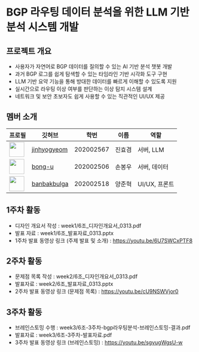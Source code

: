 # BGP 라우팅 데이터 분석을 위한 LLM 기반 분석 시스템 개발

## 프로젝트 개요
- 사용자가 자연어로 BGP 데이터를 질의할 수 있는 AI 기반 분석 챗봇 개발
- 과거 BGP 로그를 쉽게 탐색할 수 있는 타임라인 기반 시각화 도구 구현
- LLM 기반 요약 기능을 통해 방대한 데이터를 빠르게 이해할 수 있도록 지원
- 실시간으로 라우팅 이상 여부를 판단하는 이상 탐지 시스템 설계
- 네트워크 및 보안 초보자도 쉽게 사용할 수 있는 직관적인 UI/UX 제공


## 멤버 소개
| 프로필 | 깃허브 | 학번 | 이름 | 역할 |
| --- | --- | --- | --- | --- |
| <img src="https://github.com/jinhyogyeom.png" width="40"> | [jinhyogyeom](https://github.com/jinhyogyeom) | 202002567 | 진효겸 | 서버, LLM |
| <img src="https://github.com/bong-u.png" width="40"> | [bong-u](https://github.com/bong-u) | 202002506 | 손봉우 | 서버, 데이터 |
| <img src="https://github.com/banbakbulga.png" width="40"> | [banbakbulga](https://github.com/banbakbulga) | 202002518 | 양준혁 | UI/UX, 프론트 |



## 1주차 활동
- 디자인 개요서 작성 : week1/6조_디자인개요서_0313.pdf
- 발표 자료 : week1/6조_발표자료_0313.pptx
- 1주차 발표 동영상 링크 (주제 발표 및 소개) : https://youtu.be/6U7SWCxPTF8

## 2주차 활동
- 문제점 목록 작성 : week2/6조_디자인개요서_0313.pdf
- 발표자료 : week2/6조_발표자료_0313.pptx
- 2주차 발표 동영상 링크 (문제점 목록) : https://youtu.be/cU9NSWVjor0

## 3주차 활동
- 브레인스토밍 수행 : week3/6조-3주차-bgp라우팅분석-브레인스토밍-결과.pdf
- 발표자료 : week3/6조-3주차-발표자료.pdf
- 3주차 발표 동영상 링크 (브레인스토밍) : https://youtu.be/sgvugWgsU-w

